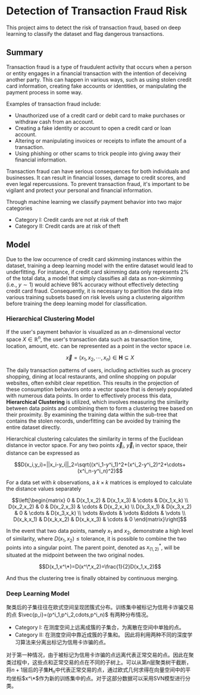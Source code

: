 # Detection of Transaction Fraud Risk

This project aims to detect the risk of transaction fraud, based on deep learning to classify the dataset and flag dangerous transactions.

## Summary

Transaction fraud is a type of fraudulent activity that occurs when a person or entity engages in a financial transaction with the intention of deceiving another party. This can happen in various ways, such as using stolen credit card information, creating fake accounts or identities, or manipulating the payment process in some way.

Examples of transaction fraud include:

- Unauthorized use of a credit card or debit card to make purchases or withdraw cash from an account.
- Creating a fake identity or account to open a credit card or loan account.
- Altering or manipulating invoices or receipts to inflate the amount of a transaction.
- Using phishing or other scams to trick people into giving away their financial information.

Transaction fraud can have serious consequences for both individuals and businesses. It can result in financial losses, damage to credit scores, and even legal repercussions. To prevent transaction fraud, it's important to be vigilant and protect your personal and financial information.

Through machine learning we classify payment behavior into two major categories

* Category I: Credit cards are not at risk of theft
* Category II: Credit cards are at risk of theft

## Model

Due to the low occurrence of credit card skimming instances within the dataset, training a deep learning model with the entire dataset would lead to underfitting. For instance, if credit card skimming data only represents $2\%$ of the total data, a model that simply classifies all data as non-skimming (i.e., $y\sim 1$) would achieve $98\%$ accuracy without effectively detecting credit card fraud. Consequently, it is necessary to partition the data into various training subsets based on risk levels using a clustering algorithm before training the deep learning model for classification.

### Hierarchical Clustering Model

If the user's payment behavior is visualized as an $n$-dimensional vector space $X\in\mathbb{R}^n$, the user's transaction data such as transaction time, location, amount, etc. can be represented as a point in the vector space i.e.

$$\vec{x}=(x_1,x_2,\cdots,x_n)\in\mathbf{H}\subseteq X$$

The daily transaction patterns of users, including activities such as grocery shopping, dining at local restaurants, and online shopping on popular websites, often exhibit clear repetition. This results in the projection of these consumption behaviors onto a vector space that is densely populated with numerous data points. In order to effectively process this data, **Hierarchical Clustering** is utilized, which involves measuring the similarity between data points and combining them to form a clustering tree based on their proximity. By examining the training data within the sub-tree that contains the stolen records, underfitting can be avoided by training the entire dataset directly.

Hierarchical clustering calculates the similarity in terms of the Euclidean distance in vector space. For any two points $\vec x_i$, $\vec y_i$ in vector space, their distance can be expressed as

$$D(x_i,y_i)=||x_i-y_i||_2=\sqrt{(x^i_1-y^i_1)^2+(x^i_2-y^i_2)^2+\cdots+(x^i_n-y^i_n)^2}$$

For a data set with $k$ observations, a $k\times k$ matrices is employed to calculate the distance values separately

$$\left[\begin{matrix}
0 & D(x_1,x_2) & D(x_1,x_3) & \cdots & D(x_1,x_k) \\
D(x_2,x_2) & 0 & D(x_2,x_3) & \cdots & D(x_2,x_k) \\
D(x_3,x_1) & D(x_3,x_2) & 0 & \cdots & D(x_3,x_k) \\
\vdots &\vdots & \vdots &\ddots & \vdots \\
D(x_k,x_1) & D(x_k,x_2) & D(x_k,x_3) & \cdots & 0
\end{matrix}\right]$$

In the event that two data points, namely $x_1$ and $x_2$, demonstrate a high level of similarity, where $D(x_1,x_2)\leq\text{tolerance}$, it is possible to combine the two points into a singular point. The parent point, denoted as $x^*_{(1,2)}$, will be situated at the midpoint between the two original nodes.

$$D(x_1,x^\*)=D(x^\*,x_2)=\frac{1}{2}D(x_1,x_2)$$

And thus the clustering tree is finally obtained by continuous merging.

### Deep Learning Model

聚类后的子集往往在欧式空间呈现团簇式分布。训练集中被标记为信用卡诈骗交易的点 $\vec{p_i}=(p^i_1,p^i_2,cdots,p^i_n)$ 有两种分布情况。
* Category I: 在测度空间上远离成簇的子集合，为离散在空间中单独的点。
* Category II: 在测度空间中靠近成簇的子集和。
因此将利用两种不同的深度学习算法来分离出标记为信用卡诈骗的点。

对于第一种情况，由于被标记为信用卡诈骗的点远离代表正常交易的点。因此在聚类过程中，这些点和正常交易的点在不同的子树上。可以从第$n$层聚类树干截断，将$n+1$层后的子集$\mathbf{H}_n$中代表正常交易的点，通过欧式几何求得在向量空间中的平均坐标$x^\*$作为新的训练集中的点。对于这部分数据可以采用SVN模型进行分类。

